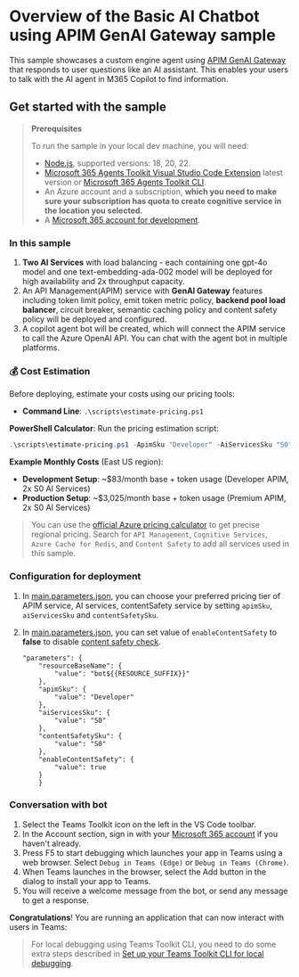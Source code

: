 # Overview of the Basic AI Chatbot using APIM GenAI Gateway sample

This sample showcases a custom engine agent using [APIM GenAI Gateway](https://learn.microsoft.com/en-us/azure/api-management/genai-gateway-capabilities) that responds to user questions like an AI assistant. This enables your users to talk with the AI agent in M365 Copilot to find information.


## Get started with the sample

> **Prerequisites**
>
> To run the sample in your local dev machine, you will need:
>
> - [Node.js](https://nodejs.org/), supported versions: 18, 20, 22.
> - [Microsoft 365 Agents Toolkit Visual Studio Code Extension](https://aka.ms/teams-toolkit) latest version or [Microsoft 365 Agents Toolkit CLI](https://aka.ms/teamsfx-toolkit-cli).
> - An Azure account and a subscription, **which you need to make sure your subscription has quota to create cognitive service in the location you selected.**
> - A [Microsoft 365 account for development](https://docs.microsoft.com/microsoftteams/platform/toolkit/accounts).

### In this sample
1. **Two AI Services** with load balancing - each containing one gpt-4o model and one text-embedding-ada-002 model will be deployed for high availability and 2x throughput capacity.
1. An API Management(APIM) service with **GenAI Gateway** features including token limit policy, emit token metric policy, **backend pool load balancer**, circuit breaker, semantic caching policy and content safety policy will be deployed and configured.
1. A copilot agent bot will be created, which will connect the APIM service to call the Azure OpenAI API. You can chat with the agent bot in multiple platforms.

### 💰 Cost Estimation
Before deploying, estimate your costs using our pricing tools:

- **Command Line**: `.\scripts\estimate-pricing.ps1`

**PowerShell Calculator**: Run the pricing estimation script:
```powershell
.\scripts\estimate-pricing.ps1 -ApimSku "Developer" -AiServicesSku "S0" -EstimatedMonthlyTokens 1000000
```
**Example Monthly Costs** (East US region):
- **Development Setup**: ~$83/month base + token usage (Developer APIM, 2x S0 AI Services)
- **Production Setup**: ~$3,025/month base + token usage (Premium APIM, 2x S0 AI Services)

> You can use the [official Azure pricing calculator](https://azure.microsoft.com/en-us/pricing/calculator/) to get precise regional pricing.
Search for `API Management`, `Cognitive Services`, `Azure Cache for Redis`, and `Content Safety` to add all services used in this sample.

### Configuration for deployment
1. In [main.parameters.json](./infra/apim-new-ai-service/main.parameters.json), you can choose your preferred pricing tier of APIM service, AI services, contentSafety service by setting `apimSku`, `aiServicesSku` and `contentSafetySku`.

2. In [main.parameters.json](./infra/apim-new-ai-service/main.parameters.json), you can set value of `enableContentSafety` to **false** to disable [content safety check](https://learn.microsoft.com/en-us/azure/ai-services/content-safety/overview).

    ```
    "parameters": {
        "resourceBaseName": {
            "value": "bot${{RESOURCE_SUFFIX}}"
        },
        "apimSku": {
            "value": "Developer" 
        },
        "aiServicesSku": {
            "value": "S0"
        },
        "contentSafetySku": {
            "value": "S0"
        },
        "enableContentSafety": {
            "value": true
        }
        }
    ```

### Conversation with bot
1. Select the Teams Toolkit icon on the left in the VS Code toolbar.
1. In the Account section, sign in with your [Microsoft 365 account](https://docs.microsoft.com/microsoftteams/platform/toolkit/accounts) if you haven't already.
1. Press F5 to start debugging which launches your app in Teams using a web browser. Select `Debug in Teams (Edge)` or `Debug in Teams (Chrome)`.
1. When Teams launches in the browser, select the Add button in the dialog to install your app to Teams.
1. You will receive a welcome message from the bot, or send any message to get a response.

**Congratulations**! You are running an application that can now interact with users in Teams:

> For local debugging using Teams Toolkit CLI, you need to do some extra steps described in [Set up your Teams Toolkit CLI for local debugging](https://aka.ms/teamsfx-cli-debugging).
